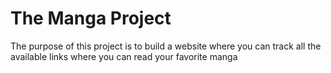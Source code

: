 # The Manga Project
The purpose of this project is to build a website where you can track all the available links where you can read your favorite manga